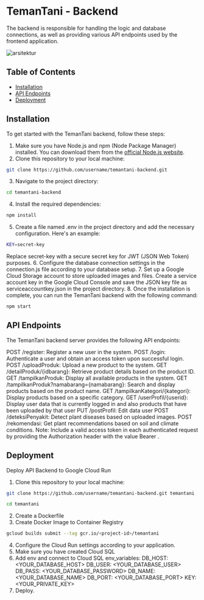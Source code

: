 # TemanTani - Backend

The backend is responsible for handling the logic and database connections, as well as providing various API endpoints used by the frontend application.

![arsitektur](https://github.com/Teman-Tani-Bangkit/Cloud-Computing/assets/85775533/1758042b-d835-4c03-9f5b-5f1273ccceda)


## Table of Contents

- [Installation](#installation)
- [API Endpoints](#api-endpoints)
- [Deployment](#deployment)

## Installation

To get started with the TemanTani backend, follow these steps:

1. Make sure you have Node.js and npm (Node Package Manager) installed. You can download them from the [official Node.js website](https://nodejs.org).
2. Clone this repository to your local machine:
```bash
git clone https://github.com/username/temantani-backend.git
```
3. Navigate to the project directory:
```bash
cd temantani-backend
```
4. Install the required dependencies:
```bash
npm install
```
5. Create a file named .env in the project directory and add the necessary configuration. Here's an example:
```bash
KEY=secret-key
```
Replace secret-key with a secure secret key for JWT (JSON Web Token) purposes.
6. Configure the database connection settings in the connection.js file according to your database setup.
7. Set up a Google Cloud Storage account to store uploaded images and files. Create a service account key in the Google Cloud Console and save the JSON key file as serviceaccountkey.json in the project directory.
8. Once the installation is complete, you can run the TemanTani backend with the following command:
```bash
npm start
```

## API Endpoints
The TemanTani backend server provides the following API endpoints:

POST /register: Register a new user in the system.
POST /login: Authenticate a user and obtain an access token upon successful login.
POST /uploadProduk: Upload a new product to the system.
GET /detailProduk/{idbarang}: Retrieve product details based on the product ID.
GET /tampilkanProduk: Display all available products in the system.
GET /tampilkanProduk?namabarang={namabarang}: Search and display products based on the product name.
GET /tampilkanKategori/{kategori}: Display products based on a specific category.
GET /userProfil/{userid}: Display user data that is currently logged in and also products that have been uploaded by that user
PUT /postProfil: Edit data user
POST /deteksiPenyakit: Detect plant diseases based on uploaded images.
POST /rekomendasi: Get plant recommendations based on soil and climate conditions.
Note: Include a valid access token in each authenticated request by providing the Authorization header with the value Bearer <access-token>.
  
## Deployment
Deploy API Backend to Google Cloud Run
  
1. Clone this repository to your local machine:
```bash
git clone https://github.com/username/temantani-backend.git temantani
```
```bash
cd temantani
```
2. Create a Dockerfile
3. Create Docker Image to Container Registry
```bash
gcloud builds submit --tag gcr.io/<project-id>/temantani
```
4. Configure the Cloud Run settings according to your application.
5. Make sure you have created Cloud SQL
6. Add env and connect to Cloud SQL
env_variables:
  DB_HOST: <YOUR_DATABASE_HOST>
  DB_USER: <YOUR_DATABASE_USER>
  DB_PASS: <YOUR_DATABASE_PASSWORD>
  DB_NAME: <YOUR_DATABASE_NAME>
  DB_PORT: <YOUR_DATABASE_PORT>
  KEY: <YOUR_PRIVATE_KEY>
7. Deploy.
